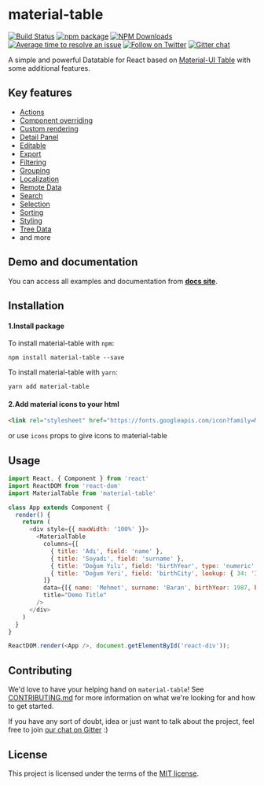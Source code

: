 # material-table

[![Build Status](https://travis-ci.org/mbrn/material-table.svg?branch=master)](https://travis-ci.org/mbrn/material-table)
[![npm package](https://img.shields.io/npm/v/material-table/latest.svg)](https://www.npmjs.com/package/material-table)
[![NPM Downloads](https://img.shields.io/npm/dt/material-table.svg?style=flat)](https://npmcharts.com/compare/material-table?minimal=true)
[![Average time to resolve an issue](http://isitmaintained.com/badge/resolution/mbrn/material-table.svg)](http://isitmaintained.com/project/mbrn/material-table "Average time to resolve an issue")
[![Follow on Twitter](https://img.shields.io/twitter/follow/baranmehmet.svg?label=follow+baranmehmet)](https://twitter.com/baranmehmet)
[![Gitter chat](https://badges.gitter.im/gitterHQ/gitter.png)](https://gitter.im/material-table/Lobby)

A simple and powerful Datatable for React based on [Material-UI Table](https://material-ui.com/api/table/) with some additional features.

## Key features

- [Actions](https://mbrn.github.io/material-table/#/docz-examples-03-example-actions)
- [Component overriding](https://mbrn.github.io/material-table/#/docz-examples-10-example-component-overriding)
- [Custom rendering](https://mbrn.github.io/material-table/#/docz-examples-07-example-custom-render)
- [Detail Panel](https://mbrn.github.io/material-table/#/docz-examples-11-example-detail-panel)
- [Editable](https://mbrn.github.io/material-table/#/docz-examples-15-example-editable)
- [Export](https://mbrn.github.io/material-table/#/docz-examples-03-example-actions)
- [Filtering](https://mbrn.github.io/material-table/#/docz-examples-06-example-filtering)
- [Grouping](https://mbrn.github.io/material-table/#/docz-examples-12-example-grouping)
- [Localization](https://mbrn.github.io/material-table/#/docz-examples-09-example-localization)
- [Remote Data](https://mbrn.github.io/material-table/#/docz-examples-14-example-remote-data)
- [Search](https://mbrn.github.io/material-table/#/docz-examples-03-example-actions)
- [Selection](https://mbrn.github.io/material-table/#/docz-examples-05-example-selection)
- [Sorting](https://mbrn.github.io/material-table/#/docz-examples-04-example-sorting)
- [Styling](https://mbrn.github.io/material-table/#/docz-examples-08-example-cell-styling)
- [Tree Data](https://mbrn.github.io/material-table/#/docz-examples-13-example-tree-data)
- and more

## Demo and documentation
You can access all examples and documentation from [__docs site__](https://mbrn.github.io/material-table/).

## Installation

#### 1.Install package
To install material-table with `npm`:

    npm install material-table --save

To install material-table with `yarn`:

    yarn add material-table

#### 2.Add material icons to your html

```html
<link rel="stylesheet" href="https://fonts.googleapis.com/icon?family=Material+Icons">
```
or use `icons` props to give icons to material-table

## Usage

```js
import React, { Component } from 'react'
import ReactDOM from 'react-dom'
import MaterialTable from 'material-table'

class App extends Component {
  render() {
    return (
      <div style={{ maxWidth: '100%' }}>
        <MaterialTable
          columns={[
            { title: 'Adı', field: 'name' },
            { title: 'Soyadı', field: 'surname' },
            { title: 'Doğum Yılı', field: 'birthYear', type: 'numeric' },
            { title: 'Doğum Yeri', field: 'birthCity', lookup: { 34: 'İstanbul', 63: 'Şanlıurfa' } }
          ]}
          data={[{ name: 'Mehmet', surname: 'Baran', birthYear: 1987, birthCity: 63 }]}
          title="Demo Title"
        />
      </div>
    )
  }
}

ReactDOM.render(<App />, document.getElementById('react-div'));
```

## Contributing

We'd love to have your helping hand on `material-table`! See [CONTRIBUTING.md](https://github.com/mbrn/material-table/blob/master/CONTRIBUTING.md) for more information on what we're looking for and how to get started.

If you have any sort of doubt, idea or just want to talk about the project, feel free to join [our chat on Gitter](https://gitter.im/material-table/Lobby) :)

## License

This project is licensed under the terms of the [MIT license](/LICENSE).
